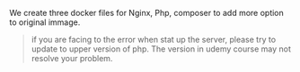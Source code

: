 We create three docker files for Nginx, Php, composer to add more option to original immage. 
> if you are facing to the error when stat up the server, please try to update to upper version of php. The version in udemy course may not resolve your problem.
